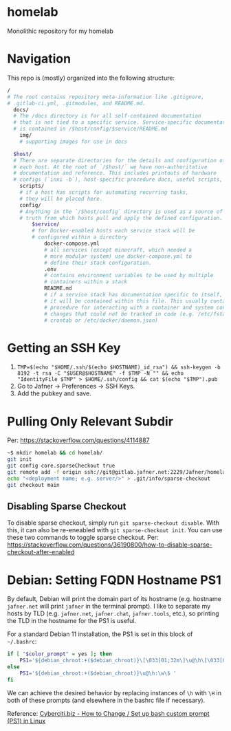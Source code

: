 # homelab

Monolithic repository for my homelab

# Navigation
This repo is (mostly) organized into the following structure:
```bash
/ 
# The root contains repository meta-information like .gitignore, 
# .gitlab-ci.yml, .gitmodules, and README.md. 
  docs/ 
  # The /docs directory is for all self-contained documentation 
  # that is not tied to a specific service. Service-specific documentation
  # is contained in /$host/config/$service/README.md
    img/ 
    # supporting images for use in docs

  $host/ 
  # There are separate directories for the details and configuration of
  # each host. At the root of `/$host/` we have non-authoritative 
  # documentation and reference. This includes printouts of hardware 
  # configs (`inxi -b`), host-specific procedure docs, useful scripts, etc.
    scripts/
    # if a host has scripts for automating recurring tasks, 
    # they will be placed here.
    config/ 
    # Anything in the `/$host/config` directory is used as a source of 
    # truth from which hosts pull and apply the defined configuration.
        $service/ 
        # for Docker-enabled hosts each service stack will be 
        # configured within a directory
            docker-compose.yml 
            # all services (except minecraft, which needed a 
            # more modular system) use docker-compose.yml to 
            # define their stack configuration. 
            .env 
            # contains environment variables to be used by multiple 
            # containers within a stack
            README.md 
            # if a service stack has documentation specific to itself, 
            # it will be contained within this file. This usually contains 
            # procedure for interacting with a container and system configuration 
            # changes that could not be tracked in code (e.g. /etc/fstab or 
            # crontab or /etc/docker/daemon.json)
```

# Getting an SSH Key
1. `TMP=$(echo "$HOME/.ssh/$(echo $HOSTNAME)_id_rsa") && ssh-keygen -b 8192 -t rsa -C "$USER@$HOSTNAME" -f $TMP -N "" && echo "IdentityFile $TMP" > $HOME/.ssh/config && cat $(echo "$TMP").pub`
2. Go to Jafner -> Preferences -> SSH Keys.
3. Add the pubkey and save.

# Pulling Only Relevant Subdir
Per: https://stackoverflow.com/questions/4114887

```bash
~$ mkdir homelab && cd homelab/
git init
git config core.sparseCheckout true
git remote add -f origin ssh://git@gitlab.jafner.net:2229/Jafner/homelab.git
echo "<deployment name; e.g. server/>" > .git/info/sparse-checkout
git checkout main
```

## Disabling Sparse Checkout
To disable sparse checkout, simply run `git sparse-checkout disable`. 
With this, it can also be re-eneabled with `git sparse-checkout init`.
You can use these two commands to toggle sparse checkout.
Per: https://stackoverflow.com/questions/36190800/how-to-disable-sparse-checkout-after-enabled

# Debian: Setting FQDN Hostname PS1
By default, Debian will print the domain part of its hostname (e.g. hostname `jafner.net` will print `jafner` in the terminal prompt). I like to separate my hosts by TLD (e.g. `jafner.net`, `jafner.chat`, `jafner.tools`, etc.), so printing the TLD in the hostname for the PS1 is useful. 

For a standard Debian 11 installation, the PS1 is set in this block of `~/.bashrc`:

```bash
if [ "$color_prompt" = yes ]; then
    PS1='${debian_chroot:+($debian_chroot)}\[\033[01;32m\]\u@\h\[\033[00m\]:\[\033[01;34m\]\w\[\033[00m\]\$ '
else
    PS1='${debian_chroot:+($debian_chroot)}\u@\h:\w\$ '
fi
```

We can achieve the desired behavior by replacing instances of `\h` with `\H` in both of these prompts (and elsewhere in the bashrc file if necessary).

Reference: [Cyberciti.biz - How to Change / Set up bash custom prompt (PS1) in Linux](https://www.cyberciti.biz/tips/howto-linux-unix-bash-shell-setup-prompt.html)